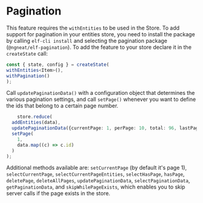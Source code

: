 # Pagination

This feature requires the `withEntities` to be used in the Store. To add support for pagination in your entities store, 
you need to install the package by calling `elf-cli install` and selecting the pagination package (`@ngneat/elf-pagination`). 
To add the feature to your store declare it in the `createState` call:

```ts
const { state, config } = createState(
withEntities<Item>(),
withPagination()
);
```

Call `updatePaginationData()` with a configuration object that determines the various pagination settings, and call `setPage()` whenever you want to define the ids that belong to a certain page number.

```ts
    store.reduce(
  addEntities(data),
  updatePaginationData({currentPage: 1, perPage: 10, total: 96, lastPage: 10}),
  setPage(
    1,
    data.map((c) => c.id)
  )
);
```

Additional methods available are: 
`setCurrentPage` (by default it's page 1), `selectCurrentPage`,
`selectCurrentPageEntities`, `selectHasPage`, `hasPage`, `deletePage`, `deleteAllPages`, `updatePaginationData`,
`selectPaginationData`, `getPaginationData`, and `skipWhilePageExists`, which enables you to skip server calls
if the page exists in the store.
